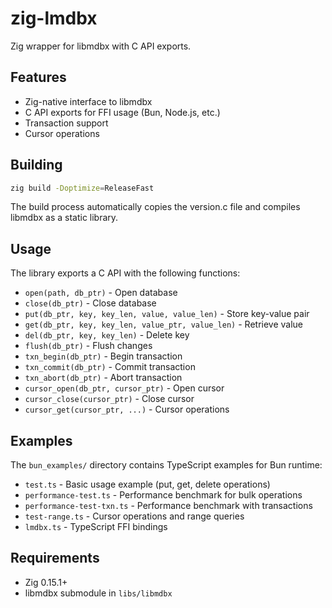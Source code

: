 # zig-lmdbx

Zig wrapper for libmdbx with C API exports.

## Features

- Zig-native interface to libmdbx
- C API exports for FFI usage (Bun, Node.js, etc.)
- Transaction support
- Cursor operations

## Building

```bash
zig build -Doptimize=ReleaseFast
```

The build process automatically copies the version.c file and compiles libmdbx as a static library.

## Usage

The library exports a C API with the following functions:

- `open(path, db_ptr)` - Open database
- `close(db_ptr)` - Close database
- `put(db_ptr, key, key_len, value, value_len)` - Store key-value pair
- `get(db_ptr, key, key_len, value_ptr, value_len)` - Retrieve value
- `del(db_ptr, key, key_len)` - Delete key
- `flush(db_ptr)` - Flush changes
- `txn_begin(db_ptr)` - Begin transaction
- `txn_commit(db_ptr)` - Commit transaction
- `txn_abort(db_ptr)` - Abort transaction
- `cursor_open(db_ptr, cursor_ptr)` - Open cursor
- `cursor_close(cursor_ptr)` - Close cursor
- `cursor_get(cursor_ptr, ...)` - Cursor operations

## Examples

The `bun_examples/` directory contains TypeScript examples for Bun runtime:

- `test.ts` - Basic usage example (put, get, delete operations)
- `performance-test.ts` - Performance benchmark for bulk operations
- `performance-test-txn.ts` - Performance benchmark with transactions
- `test-range.ts` - Cursor operations and range queries
- `lmdbx.ts` - TypeScript FFI bindings

## Requirements

- Zig 0.15.1+
- libmdbx submodule in `libs/libmdbx`
